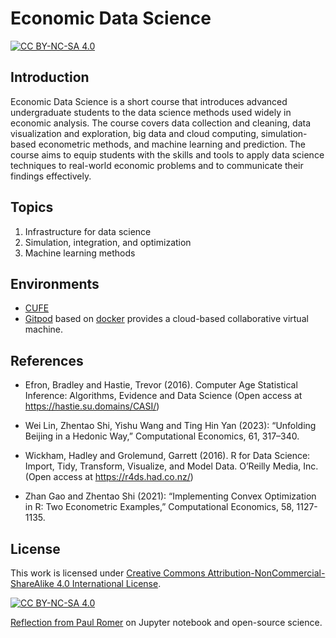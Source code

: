 
# Economic Data Science

[![CC BY-NC-SA 4.0][cc-by-nc-sa-shield]][cc-by-nc-sa]

## Introduction

Economic Data Science is a short course that introduces advanced undergraduate students to the data science methods used widely in economic analysis. The course covers data collection and cleaning, data visualization and exploration, big data and cloud computing, simulation-based econometric methods, and machine learning and prediction. The course aims to equip students with the skills and tools to apply data science techniques to real-world economic problems and to communicate their findings effectively.

## Topics

1. Infrastructure for data science
2. Simulation, integration, and optimization
3. Machine learning methods

## Environments


* [CUFE](https://zhxy.cufe.edu.cn/info/1027/2593.htm)
* [Gitpod](https://gitpod.io/#https://gitee.com/ztshi/cufe-ds) based on [docker](https://hub.docker.com/r/ztshi/econ_data_sci/tags) provides a cloud-based collaborative virtual machine.


## References

* Efron, Bradley and Hastie, Trevor (2016). Computer Age Statistical Inference: Algorithms, Evidence and Data Science (Open access at https://hastie.su.domains/CASI/)

* Wei Lin, Zhentao Shi, Yishu Wang and Ting Hin Yan (2023): “Unfolding Beijing in a Hedonic Way,” Computational Economics, 61, 317–340.

* Wickham, Hadley and Grolemund, Garrett (2016). R for Data Science: Import, Tidy, Transform, Visualize, and Model Data. O’Reilly Media, Inc. (Open access at https://r4ds.had.co.nz/)

* Zhan Gao and Zhentao Shi (2021): “Implementing Convex Optimization in R: Two Econometric Examples,” Computational Economics, 58, 1127-1135.




## License


This work is licensed under
[Creative Commons Attribution-NonCommercial-ShareAlike 4.0 International License][cc-by-nc-sa].

[![CC BY-NC-SA 4.0][cc-by-nc-sa-image]][cc-by-nc-sa]

[Reflection from Paul Romer](https://paulromer.net/jupyter-mathematica-and-the-future-of-the-research-paper/) on Jupyter notebook and open-source science.

[cc-by-nc-sa]: http://creativecommons.org/licenses/by-nc-sa/4.0/
[cc-by-nc-sa-image]: https://licensebuttons.net/l/by-nc-sa/4.0/88x31.png
[cc-by-nc-sa-shield]: https://img.shields.io/badge/License-CC%20BY--NC--SA%204.0-lightgrey.svg